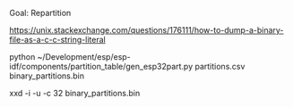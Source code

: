 Goal: Repartition

https://unix.stackexchange.com/questions/176111/how-to-dump-a-binary-file-as-a-c-c-string-literal


python ~/Development/esp/esp-idf/components/partition_table/gen_esp32part.py partitions.csv binary_partitions.bin

xxd -i -u -c 32 binary_partitions.bin

